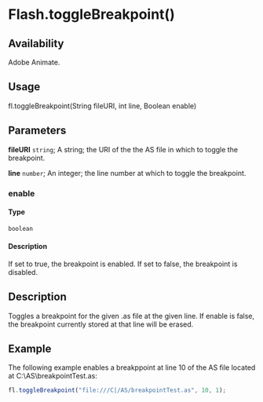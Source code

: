 # Flash.toggleBreakpoint()

## Availability

Adobe Animate.

## Usage

fl.toggleBreakpoint(String fileURI, int line, Boolean enable)

## Parameters

**fileURI** `string`; A string; the URI of the the AS file in which to toggle the breakpoint.

**line** `number`; An integer; the line number at which to toggle the breakpoint.

### **enable**

#### Type

```typescript
boolean
```

#### Description

If set to true, the breakpoint is enabled. If set to false, the breakpoint is disabled.

## Description

Toggles a breakpoint for the given .as file at the given line. If enable is false, the breakpoint currently stored at that line will be erased.

## Example

The following example enables a breakppoint at line 10 of the AS file located at C:\AS\breakpointTest.as:

```javascript
fl.toggleBreakpoint("file:///C|/AS/breakpointTest.as", 10, 1);
```

